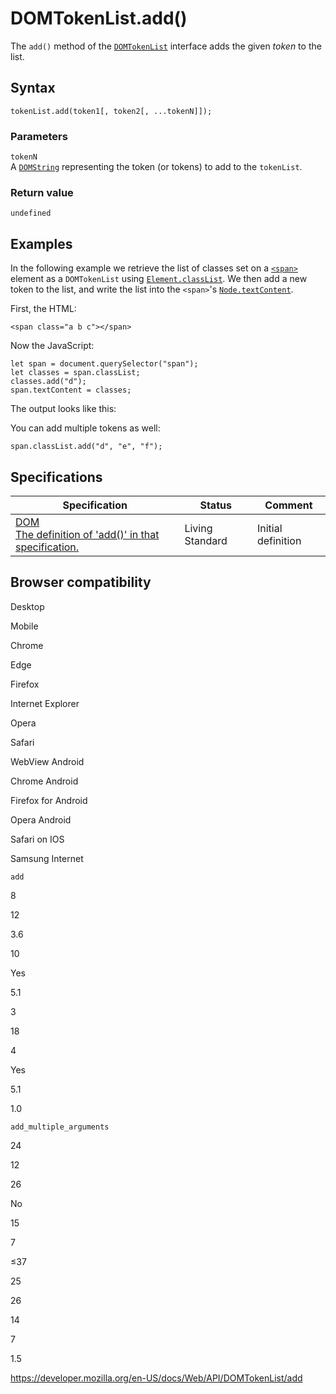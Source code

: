 # DOMTokenList.add()

The `add()` method of the [`DOMTokenList`](../domtokenlist) interface adds the given _token_ to the list.

## Syntax

    tokenList.add(token1[, token2[, ...tokenN]]);

### Parameters

`tokenN`  
A [`DOMString`](../domstring) representing the token (or tokens) to add to the `tokenList`.

### Return value

`undefined`

## Examples

In the following example we retrieve the list of classes set on a [`<span>`](https://developer.mozilla.org/en-US/docs/Web/HTML/Element/span) element as a `DOMTokenList` using [`Element.classList`](../element/classlist). We then add a new token to the list, and write the list into the `<span>`'s [`Node.textContent`](../node/textcontent).

First, the HTML:

    <span class="a b c"></span>

Now the JavaScript:

    let span = document.querySelector("span");
    let classes = span.classList;
    classes.add("d");
    span.textContent = classes;

The output looks like this:

You can add multiple tokens as well:

    span.classList.add("d", "e", "f");

## Specifications

<table><thead><tr class="header"><th>Specification</th><th>Status</th><th>Comment</th></tr></thead><tbody><tr class="odd"><td><a href="https://dom.spec.whatwg.org/#dom-domtokenlist-add">DOM<br />
<span class="small">The definition of 'add()' in that specification.</span></a></td><td><span class="spec-living">Living Standard</span></td><td>Initial definition</td></tr></tbody></table>

## Browser compatibility

Desktop

Mobile

Chrome

Edge

Firefox

Internet Explorer

Opera

Safari

WebView Android

Chrome Android

Firefox for Android

Opera Android

Safari on IOS

Samsung Internet

`add`

8

12

3.6

10

Yes

5.1

3

18

4

Yes

5.1

1.0

`add_multiple_arguments`

24

12

26

No

15

7

≤37

25

26

14

7

1.5

<a href="https://developer.mozilla.org/en-US/docs/Web/API/DOMTokenList/add" class="_attribution-link">https://developer.mozilla.org/en-US/docs/Web/API/DOMTokenList/add</a>
